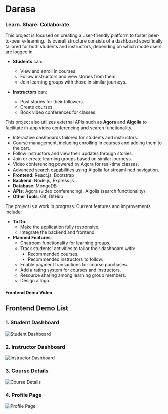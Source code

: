 # Darasa

### Learn. Share. Collaborate.

This project is focused on creating a user-friendly platform to foster peer-to-peer e-learning. Its overall structure consists of a dashboard specifically tailored for both students and instructors, depending on which mode users are logged in.

- **Students** can:

  - View and enroll in courses.
  - Follow instructors and view stories from them.
  - Join learning groups with those in similar journeys.

- **Instructors** can:
  - Post stories for their followers.
  - Create courses.
  - Book video conferences for classes.

This project also utilizes external APIs such as **Agora** and **Algolia** to facilitate in-app video conferencing and search functionality.

- Interactive dashboards tailored for students and instructors.
- Course management, including enrolling in courses and adding them to the cart.
- Follow instructors and view their updates through stories.
- Join or create learning groups based on similar journeys.
- Video conferencing powered by Agora for real-time classes.
- Advanced search capabilities using Algolia for streamlined navigation.
- **Frontend**: React.js, Bootstrap
- **Backend**: Node.js, Express.js
- **Database**: MongoDB
- **APIs**: Agora (video conferencing), Algolia (search functionality)
- **Other Tools**: Git, GitHub

The project is a work in progress. Current features and improvements include:

- **To Do**:
  - Make the application fully responsive.
  - Integrate the backend and frontend.
- **Planned Features**:
  - Chatroom functionality for learning groups.
  - Track students' activities to tailor their dashboard with:
    - Recommended courses.
    - Recommended instructors to follow.
  - Enable payment transactions for course purchases.
  - Add a rating system for courses and instructors.
  - Resource sharing among learning group members.
  - Design a logo.
#### **Frontend Demo Video**
<!-- <video src="./media/instructorDashboard.gif" controls width="700"></video> -->
 <!-- ![Demo](media/instructorDashboard.gif) -->

 ## Frontend Demo List

### 1. Student Dashboard
![Student Dashboard](media/studentdashboard.gif)

### 2. Instructor Dashboard
![Instructor Dashboard](media/instructorDashboard.gif)

### 3. Course Details
![Course Details](media/courseDetails.gif)

### 4. Profile Page
![Profile Page](media/ProfilePage.gif)
